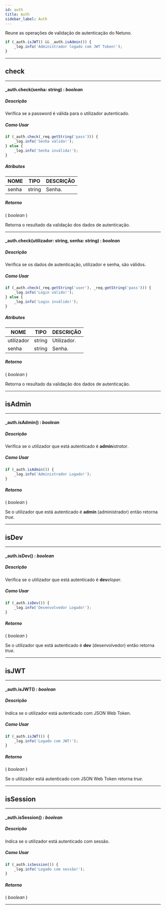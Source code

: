 ```yaml
---
id: auth
title: Auth
sidebar_label: Auth
---
```


Reune as operações de validação de autenticação do Netuno.

```javascript
if (_auth.isJWT() && _auth.isAdmin()) {
    _log.info('Administrador logado com JWT Token!');
}
```

---

## check

---

#### _auth.check(senha: string) : _boolean_
##### Descrição

Verifica se a password é válida para o utilizador autenticado.

##### Como Usar

```javascript
if (_auth.check(_req.getString('pass'))) {
    _log.info('Senha válida!');
} else {
    _log.info('Senha inválida!');
}
```

##### Atributos

| NOME | TIPO | DESCRIÇÃO |
|---|---|---|
| senha | string | Senha. |

##### Retorno

( _boolean_ )

Retorna o resultado da validação dos dados de autenticação.

---

#### _auth.check(utilizador: string, senha: string) : _boolean_
##### Descrição

Verifica se os dados de autenticação, utilizador e senha, são válidos.

##### Como Usar

```javascript
if (_auth.check(_req.getString('user'), _req.getString('pass'))) {
    _log.info('Login válido!');
} else {
    _log.info('Login inválido!');
}
```

##### Atributos

| NOME | TIPO | DESCRIÇÃO |
|---|---|---|
| utilizador | string | Utilizador. |
| senha | string | Senha. |

##### Retorno

( _boolean_ )

Retorna o resultado da validação dos dados de autenticação.

---

## isAdmin

---

#### _auth.isAdmin() : _boolean_
##### Descrição

Verifica se o utilizador que está autenticado é **admin**_istrator_.

##### Como Usar

```javascript
if (_auth.isAdmin()) {
    _log.info('Administrador Logado!');
}
```

##### Retorno

( _boolean_ )

Se o utilizador que está autenticado é **admin** (administrador) então retorna _true_.

---

## isDev

---

#### _auth.isDev() : _boolean_
##### Descrição

Verifica se o utilizador que está autenticado é **dev**_eloper_.

##### Como Usar

```javascript
if (_auth.isDev()) {
    _log.info('Desenvolvedor Logado!');
}
```

##### Retorno

( _boolean_ )

Se o utilizador que está autenticado é **dev** (desenvolvedor) então retorna _true_.

---

## isJWT

---

#### _auth.isJWT() : _boolean_
##### Descrição

Indica se o utilizador está autenticado com JSON Web Token.

##### Como Usar

```javascript
if (_auth.isJWT()) {
    _log.info('Logado com JWT!');
}
```

##### Retorno

( _boolean_ )

Se o utilizador está autenticado com JSON Web Token retorna _true_.

---

## isSession

---

#### _auth.isSession() : _boolean_
##### Descrição

Indica se o utilizador está autenticado com sessão.

##### Como Usar

```javascript
if (_auth.isSession()) {
    _log.info('Logado com sessão!');
}
```

##### Retorno

( _boolean_ )


---

